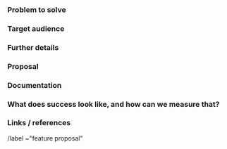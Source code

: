 ### Problem to solve

<!--- What problem do we solve? -->

### Target audience

<!--- For whom are we doing this? Include either a persona from https://design.gitlab.com/getting-started/personas
or define a specific company role. e.a. "Release Manager" or "Security Analyst" -->

### Further details

<!--- Include use cases, benefits, and/or goals (contributes to our vision?) -->

### Proposal

<!--- How are we going to solve the problem? -->

### Documentation

<!--- What doc pages need to be created or updated across user, admin, and API docs?
What concepts, procedures, or info is needed on each?
PMs: Specify feature name, description, benefits, and use cases, if applicable. -->

### What does success look like, and how can we measure that?

<!--- If no way to measure success, link to an issue that will implement a way to measure this -->

### Links / references

/label ~"feature proposal"
